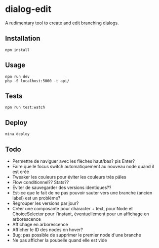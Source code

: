 # dialog-edit

A rudimentary tool to create and edit branching dialogs.

## Installation

```
npm install
```
## Usage

```
npm run dev
php -S localhost:5000 -t api/
```
## Tests

```
npm run test:watch
```

## Deploy

```
mina deploy
```

## Todo

- Permettre de naviguer avec les flèches haut/bas? pis Enter?
- Faire que le focus switch automatiquement au nouveau node quand il est créé
- Tweaker les couleurs pour éviter les couleurs très pâles
- Flow conditionnel?? Stats??
- Éviter de sauvegarder des versions identiques??
- Est-ce que le fait de ne pas pouvoir sauter vers une branche (ancien label) est un problème?
- Regrouper les versions par jour?
- Créer une composante pour character + text, pour Node et ChoiceSelector pour l'instant, éventuellement pour un affichage en arborescence
- Affichage en arborescence
- Afficher le ID des nodes on hover?
- Bug: pas possible de supprimer le premier node d'une branche
- Ne pas afficher la poubelle quand elle est vide
